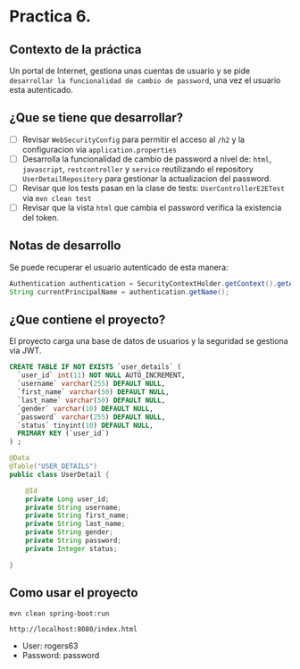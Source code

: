 # Practica 6.

## Contexto de la práctica

Un portal de Internet, gestiona unas cuentas de usuario y se pide
`desarrollar la funcionalidad de cambio de password`, una vez el 
usuario esta autenticado.

## ¿Que se tiene que desarrollar?

- [ ] Revisar `WebSecurityConfig` para permitir el acceso al `/h2` y la configuracion via `application.properties`
- [ ] Desarrolla la funcionalidad de cambio de password a nivel de: `html`, `javascript`, `restcontroller` y `service` 
  reutilizando el repository `UserDetailRepository` para gestionar la actualizacion del password.
- [ ] Revisar que los tests pasan en la clase de tests: `UserControllerE2ETest` via `mvn clean test`
- [ ] Revisar que la vista `html` que cambia el password verifica la existencia del token. 

## Notas de desarrollo

Se puede recuperar el usuario autenticado de esta manera:

``` java
Authentication authentication = SecurityContextHolder.getContext().getAuthentication();
String currentPrincipalName = authentication.getName();
```
 
## ¿Que contiene el proyecto?

El proyecto carga una base de datos de usuarios y la seguridad
se gestiona via JWT.

```sql
CREATE TABLE IF NOT EXISTS `user_details` (
  `user_id` int(11) NOT NULL AUTO_INCREMENT,
  `username` varchar(255) DEFAULT NULL,
  `first_name` varchar(50) DEFAULT NULL,
  `last_name` varchar(50) DEFAULT NULL,
  `gender` varchar(10) DEFAULT NULL,
  `password` varchar(255) DEFAULT NULL,
  `status` tinyint(10) DEFAULT NULL,
  PRIMARY KEY (`user_id`)
) ;
```

```java 
@Data
@Table("USER_DETAILS")
public class UserDetail {

    @Id
    private Long user_id;
    private String username;
    private String first_name;
    private String last_name;
    private String gender;
    private String password;
    private Integer status;

}
```

## Como usar el proyecto

```
mvn clean spring-boot:run
```

```
http://localhost:8080/index.html
```

- User: rogers63
- Password: password

